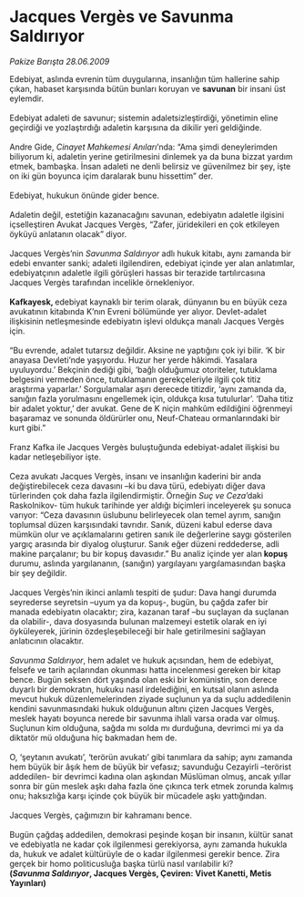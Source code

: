# Jacques Vergès ve Savunma Saldırıyor

*Pakize Barışta 28.06.2009*

<div class="taraf_structure_2col_1zq">
<div class="margen_n">



 <p>Edebiyat, aslında evrenin tüm duygularına, insanlığın tüm hallerine sahip çıkan, habaset karşısında bütün bunları koruyan ve <b>savunan</b> bir insani üst eylemdir.<br/><br/>Edebiyat adaleti de savunur; sistemin adaletsizleştirdiği, yönetimin eline geçirdiği ve yozlaştırdığı adaletin karşısına da dikilir yeri geldiğinde.<br/><br/><b></b>Andre Gide, <i>Cinayet Mahkemesi Anıları</i>’nda: “Ama şimdi deneylerimden biliyorum ki, adaletin yerine getirilmesini dinlemek ya da buna bizzat yardım etmek, bambaşka. İnsan adaleti ne denli belirsiz ve güvenilmez bir şey, işte on iki gün boyunca içim daralarak bunu hissettim” der.<br/><br/>Edebiyat, hukukun önünde gider bence. <br/><br/>Adaletin değil, estetiğin kazanacağını savunan, edebiyatın adaletle ilgisini içselleştiren Avukat Jacques Vergès, “Zafer, jüridekileri en çok etkileyen öyküyü anlatanın olacak” diyor.<br/><br/>Jacques Vergès’nin <i>Savunma Saldırıyor</i> adlı hukuk kitabı, aynı zamanda bir edebi envanter sanki; adaleti ilgilendiren, edebiyat içinde yer alan anlatımlar, edebiyatçının adaletle ilgili görüşleri hassas bir terazide tartılırcasına Jacques Vergès tarafından incelikle örnekleniyor. <br/><br/><b>Kafkayesk, </b>edebiyat kaynaklı bir terim olarak, dünyanın bu en büyük ceza avukatının kitabında K’nın Evreni bölümünde yer alıyor. Devlet-adalet ilişkisinin netleşmesinde edebiyatın işlevi oldukça manalı Jacques Vergès için.<br/><br/>“Bu evrende, adalet tutarsız değildir. Aksine ne yaptığını çok iyi bilir. ‘K bir anayasa Devleti’nde yaşıyordu. Huzur her yerde hâkimdi. Yasalara uyuluyordu.’ Bekçinin dediği gibi, ‘bağlı olduğumuz otoriteler, tutuklama belgesini vermeden önce, tutuklamanın gerekçeleriyle ilgili çok titiz araştırma yaparlar.’ Sorgulamalar aşırı derecede titizdir, ‘aynı zamanda da, sanığın fazla yorulmasını engellemek için, oldukça kısa tutulurlar’. ‘Daha titiz bir adalet yoktur,’ der avukat. Gene de K niçin mahkûm edildiğini öğrenmeyi başaramaz ve sonunda öldürürler onu, Neuf-Chateau ormanlarındaki bir kurt gibi.”<br/><br/>Franz Kafka ile Jacques Vergès buluştuğunda edebiyat-adalet ilişkisi bu kadar netleşebiliyor işte. <br/><br/>Ceza avukatı Jacques Vergès, insanı ve insanlığın kaderini bir anda değiştirebilecek ceza davasını –ki bu dava türü, edebiyatı diğer dava türlerinden çok daha fazla ilgilendirmiştir. Örneğin <i>Suç ve Ceza</i>’daki Raskolnikov- tüm hukuk tarihinde yer aldığı biçimleri inceleyerek şu sonuca varıyor: “Ceza davasının üslubunu belirleyecek olan temel ayrım, sanığın toplumsal düzen karşısındaki tavrıdır. Sanık, düzeni kabul ederse dava mümkün olur ve açıklamalarını getiren sanık ile değerlerine saygı gösterilen yargıç arasında bir diyalog oluşturur. Sanık eğer düzeni reddederse, adli makine parçalanır; bu bir kopuş davasıdır.” Bu analiz içinde yer alan<b> kopuş </b>durumu, aslında yargılananın, (sanığın) yargılayanı yargılamasından başka bir şey değildir. <br/><br/>Jacques Vergès’nin ikinci anlamlı tespiti de şudur: Dava hangi durumda seyrederse seyretsin –uyum ya da kopuş-, bugün, bu çağda zafer bir manada edebiyatın olacaktır; zira, kazanan taraf –bu suçlayan da suçlanan da olabilir-, dava dosyasında bulunan malzemeyi estetik olarak en iyi öyküleyerek, jürinin özdeşleşebileceği bir hale getirilmesini sağlayan anlatıcının olacaktır. <br/><br/><i>Savunma Saldırıyor</i>, hem adalet ve hukuk açısından, hem de edebiyat, felsefe ve tarih açılarından okunması hatta incelenmesi gereken bir kitap bence. Bugün seksen dört yaşında olan eski bir komünistin, son derece duyarlı bir demokratın, hukuku nasıl irdelediğini, en kutsal olanın aslında mevcut hukuk düzenlemelerinden ziyade suçlunun ya da suçlu addedilenin kendini savunmasındaki hukuk olduğunun altını çizen Jacques Vergès, meslek hayatı boyunca nerede bir savunma ihlali varsa orada var olmuş. Suçlunun kim olduğuna, sağda mı solda mı durduğuna, devrimci mi ya da diktatör mü olduğuna hiç bakmadan hem de.<br/><br/>O, ‘şeytanın avukatı’, ‘terörün avukatı’ gibi tanımlara da sahip; aynı zamanda hem büyük bir âşık hem de büyük bir vefasız; savunduğu Cezayirli –terörist addedilen- bir devrimci kadına olan aşkından Müslüman olmuş, ancak yıllar sonra bir gün meslek aşkı daha fazla öne çıkınca terk etmek zorunda kalmış onu; haksızlığa karşı içinde çok büyük bir mücadele aşkı yattığından.<br/><br/>Jacques Vergès, çağımızın bir kahramanı bence. <br/><br/>Bugün çağdaş addedilen, demokrasi peşinde koşan bir insanın, kültür sanat ve edebiyatla ne kadar çok ilgilenmesi gerekiyorsa, aynı zamanda hukukla da, hukuk ve adalet kültürüyle de o kadar ilgilenmesi gerekir bence. Zira gerçek bir homo politicusluğa başka türlü nasıl varılabilir ki?  <br/><b>(<i>Savunma Saldırıyor</i>, Jacques Vergès, Çeviren: Vivet Kanetti, Metis Yayınları)</b></p>
<br/>
<br/>
<br/>



<br/>


<div id="taraf_not">
</div>

</div>


</div>
